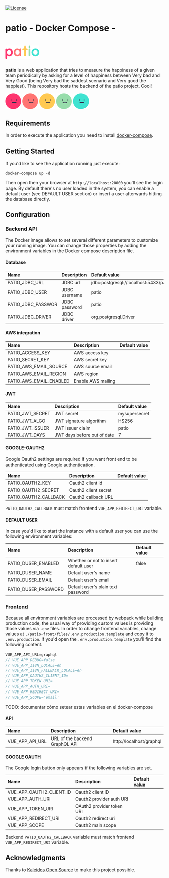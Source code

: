 [![License](https://img.shields.io/github/license/patio-team/patio-docker-compose)](https://www.gnu.org/licenses/gpl-3.0.en.html)

# patio - Docker Compose -

# ![patio](patio-assets/images/patio.png)

**patio** is a web application that tries to measure the happiness of a given team periodically by
asking for a level of happiness between Very bad and Very Good (being Very bad the saddest scenario and Very good the happiest). This repository
hosts the backend of the patio project. Cool!

![one](patio-assets/images/one_50.png) ![two](patio-assets/images/two_50.png) ![one](patio-assets/images/three_50.png ) ![one](patio-assets/images/four_50.png) ![one](patio-assets/images/five_50.png)

## Requirements

In order to execute the application you need to install [docker-compose](https://docs.docker.com/compose/).

## Getting Started

If you'd like to see the application running just execute:

```shell
docker-compose up -d
```

Then open then your browser at `http://localhost:20000` you'll see the login
page. By default there's no user loaded in the system, you can enable
a default user (see DEFAULT USER section) or insert a user afterwards hitting the database directly.

## Configuration

### Backend API

The Docker image allows to set several different parameters to customize your running image. You can change those properties by adding the
environment variables in the Docker compose description file.

#### Database

| Name                       | Description                 | Default value                                            |
|:---------------------------|:----------------------------|:---------------------------------------------------------|
| PATIO_JDBC_URL             | JDBC url                   | jdbc:postgresql://localhost:5433/patio                    |
| PATIO_JDBC_USER            | JDBC username              | patio                                                     |
| PATIO_JDBC_PASSWOR         | JDBC password              | patio                                                     |
| PATIO_JDBC_DRIVER          | JDBC driver                | org.postgresql.Driver                                     |

#### AWS integration

| Name                        | Description                 | Default value                                                 |
|:----------------------------|:----------------------------|:--------------------------------------------------------------|
| PATIO_ACCESS_KEY            | AWS access key              |                                                               |
| PATIO_SECRET_KEY            | AWS secret key              |                                                               |
| PATIO_AWS_EMAIL_SOURCE      | AWS source email            |                                                               |
| PATIO_AWS_EMAIL_REGION      | AWS region                  |                                                               |
| PATIO_AWS_EMAIL_ENABLED     | Enable AWS mailing          |                                                               |

#### JWT

| Name                       | Description                 | Default value                                                 |
|:---------------------------|:----------------------------|:--------------------------------------------------------------|
| PATIO_JWT_SECRET           | JWT secret                  | mysupersecret                                                 |
| PATIO_JWT_ALGO             | JWT signature algorithm     | HS256                                                         |
| PATIO_JWT_ISSUER           | JWT issuer claim            | patio                                                         |
| PATIO_JWT_DAYS             | JWT days before out of date | 7                                                             |

#### GOOGLE-OAUTH2

Google Oauth2 settings are required if you want front end to be authenticated using Google authentication.

| Name                        | Description                 | Default value                                                 |
|:----------------------------|:----------------------------|:--------------------------------------------------------------|
| PATIO_OAUTH2_KEY            | Oauth2 client id            |                                                               |
| PATIO_OAUTH2_SECRET         | Oauth2 client secret        |                                                               |
| PATIO_OAUTH2_CALLBACK       | Oauth2 callback URL         |                                                               |

`PATIO_OAUTH2_CALLBACK` must match frontend `VUE_APP_REDIRECT_URI` variable.

#### DEFAULT USER

In case you'd like to start the instance with a default user you can use the following environment variables:

| Name                       | Description                           | Default value                                        |
|:---------------------------|:--------------------------------------|:-----------------------------------------------------|
| PATIO_DUSER_ENABLED        | Whether or not to insert default user | false                                                |
| PATIO_DUSER_NAME           | Default user's name                   |                                                      |
| PATIO_DUSER_EMAIL          | Default user's email                  |                                                      |
| PATIO_DUSER_PASSWORD       | Default user's plain text password    |                                                      |

### Frontend

Because all environment variables are processed by webpack while building production code, the usual way of providing custom values is providing those values via `.env` files. In order to change frontend variables, change values at `./patio-front/files/.env.production.template` and copy it to `.env.production`. If you'd open the `.env.production.template` you'll find the following content.

```js
VUE_APP_API_URL=graphql
// VUE_APP_DEBUG=false
// VUE_APP_I18N_LOCALE=en
// VUE_APP_I18N_FALLBACK_LOCALE=en
// VUE_APP_OAUTH2_CLIENT_ID=
// VUE_APP_TOKEN_URI=
// VUE_APP_AUTH_URI=
// VUE_APP_REDIRECT_URI=
// VUE_APP_SCOPE='email'
```

TODO: documentar cómo setear estas variables en el docker-compose

#### API

| Name                       | Description                        | Default value                                          |
|:---------------------------|:-----------------------------------|:-------------------------------------------------------|
| VUE_APP_API_URL            | URL of the backend GraphQL API     | http://localhost/graphql                               |

#### GOOGLE OAUTH

The Google login button only appears if the following variables are set.

| Name                       | Description                 | Default value                                                 |
|:---------------------------|:----------------------------|:--------------------------------------------------------------|
| VUE_APP_OAUTH2_CLIENT_ID   | Oauth2 client ID            |                                                               |
| VUE_APP_AUTH_URI           | Oauth2 provider auth URI    |                                                               |
| VUE_APP_TOKEN_URI          | OAuth2 provider token URI   |                                                               |
| VUE_APP_REDIRECT_URI       | Oauth2 redirect uri         |                                                               |
| VUE_APP_SCOPE              | Oauth2 main scope           |                                                               |

Backend `PATIO_OAUTH2_CALLBACK` variable must match frontend `VUE_APP_REDIRECT_URI` variable.

## Acknowledgments

Thanks to [Kaleidos Open Source](https://kaleidos.net/) to make this project possible.
